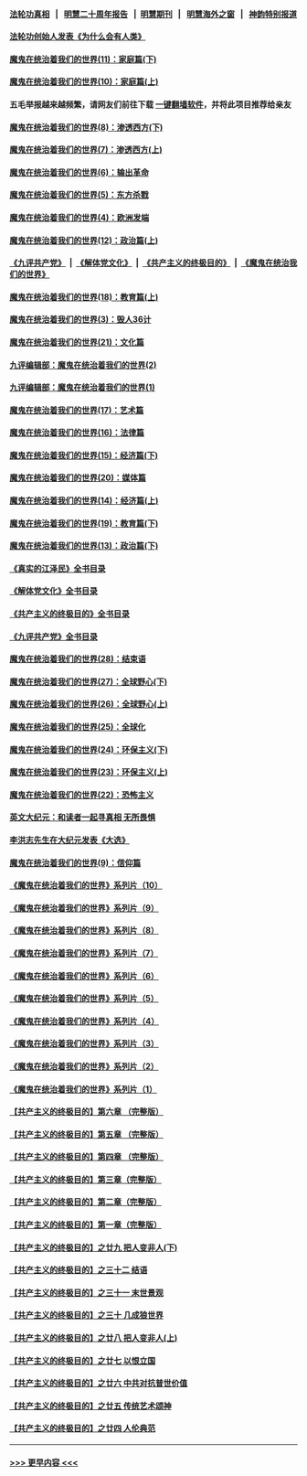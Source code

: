 #### [法轮功真相](https://github.com/gfw-breaker/truth/blob/master/README.md?t=0) &nbsp;&nbsp;|&nbsp;&nbsp; [明慧二十周年报告](https://github.com/gfw-breaker/mh-reports/blob/master/README.md?t=0) &nbsp;&nbsp;|&nbsp;&nbsp;[明慧期刊](https://github.com/gfw-breaker/mh-qikan) &nbsp;&nbsp;|&nbsp;&nbsp; [明慧海外之窗](https://github.com/gfw-breaker/mh-news/blob/master/README.md?t=0) &nbsp;&nbsp;|&nbsp;&nbsp; [神韵特别报道](https://github.com/gfw-breaker/mh-news/blob/master/shenyun.md?t=0)
#### [法轮功创始人发表《为什么会有人类》](../pages/nsc422/n13912117.md?t=03230943) 
#### [魔鬼在统治着我们的世界(11)：家庭篇(下)](../pages/nsc422/n10440961.md?t=03230943) 
#### [魔鬼在统治着我们的世界(10)：家庭篇(上)](../pages/nsc422/n10435448.md?t=03230943) 
#### 五毛举报越来越频繁，请网友们前往下载 [一键翻墙软件](https://github.com/gfw-breaker/ssr-accounts)，并将此项目推荐给亲友
#### [魔鬼在统治着我们的世界(8)：渗透西方(下)](../pages/nsc422/n10429603.md?t=03230943) 
#### [魔鬼在统治着我们的世界(7)：渗透西方(上)](../pages/nsc422/n10426013.md?t=03230943) 
#### [魔鬼在统治着我们的世界(6)：输出革命](../pages/nsc422/n10421536.md?t=03230943) 
#### [魔鬼在统治着我们的世界(5)：东方杀戮](../pages/nsc422/n10417707.md?t=03230943) 
#### [魔鬼在统治着我们的世界(4)：欧洲发端](../pages/nsc422/n10414890.md?t=03230943) 
#### [魔鬼在统治着我们的世界(12)：政治篇(上)](../pages/nsc422/n10444576.md?t=03230943) 
#### [《九评共产党》](https://github.com/begood0513/9ping.md/blob/master/README.md) &nbsp;|&nbsp; [《解体党文化》](../../../../jtdwh.md/blob/master/README.md)  &nbsp;|&nbsp; [《共产主义的终极目的》](../../../../gczydzjmd.md/blob/master/README.md) &nbsp;|&nbsp; [《魔鬼在统治我们的世界》](../../../../mgztzwmdsj.md/blob/master/README.md) 
#### [魔鬼在统治着我们的世界(18)：教育篇(上)](../pages/nsc422/n10526970.md?t=03230943) 
#### [魔鬼在统治着我们的世界(3)：毁人36计](../pages/nsc422/n10411583.md?t=03230943) 
#### [魔鬼在统治着我们的世界(21)：文化篇](../pages/nsc422/n10597706.md?t=03230943) 
#### [九评编辑部：魔鬼在统治着我们的世界(2)](../pages/nsc422/n10410036.md?t=03230943) 
#### [九评编辑部：魔鬼在统治着我们的世界(1)](../pages/nsc422/n10406825.md?t=03230943) 
#### [魔鬼在统治着我们的世界(17)：艺术篇](../pages/nsc422/n10499093.md?t=03230943) 
#### [魔鬼在统治着我们的世界(16)：法律篇](../pages/nsc422/n10485969.md?t=03230943) 
#### [魔鬼在统治着我们的世界(15)：经济篇(下)](../pages/nsc422/n10469975.md?t=03230943) 
#### [魔鬼在统治着我们的世界(20)：媒体篇](../pages/nsc422/n10586579.md?t=03230943) 
#### [魔鬼在统治着我们的世界(14)：经济篇(上)](../pages/nsc422/n10457370.md?t=03230943) 
#### [魔鬼在统治着我们的世界(19)：教育篇(下)](../pages/nsc422/n10564808.md?t=03230943) 
#### [魔鬼在统治着我们的世界(13)：政治篇(下)](../pages/nsc422/n10448270.md?t=03230943) 
#### [《真实的江泽民》全书目录](../pages/nsc422/n13721399.md?t=03230943) 
#### [《解体党文化》全书目录](../pages/nsc422/n13721157.md?t=03230943) 
#### [《共产主义的终极目的》全书目录](../pages/nsc422/n13721048.md?t=03230943) 
#### [《九评共产党》全书目录](../pages/nsc422/n13708085.md?t=03230943) 
#### [魔鬼在统治着我们的世界(28)：结束语](../pages/nsc422/n10936246.md?t=03230943) 
#### [魔鬼在统治着我们的世界(27)：全球野心(下)](../pages/nsc422/n10928319.md?t=03230943) 
#### [魔鬼在统治着我们的世界(26)：全球野心(上)](../pages/nsc422/n10900318.md?t=03230943) 
#### [魔鬼在统治着我们的世界(25)：全球化](../pages/nsc422/n10788205.md?t=03230943) 
#### [魔鬼在统治着我们的世界(24)：环保主义(下)](../pages/nsc422/n10695307.md?t=03230943) 
#### [魔鬼在统治着我们的世界(23)：环保主义(上)](../pages/nsc422/n10688613.md?t=03230943) 
#### [魔鬼在统治着我们的世界(22)：恐怖主义](../pages/nsc422/n10614727.md?t=03230943) 
#### [英文大纪元：和读者一起寻真相 无所畏惧](../pages/nsc422/n12542027.md?t=03230943) 
#### [李洪志先生在大纪元发表《大选》](../pages/nsc422/n12534746.md?t=03230943) 
#### [魔鬼在统治着我们的世界(9)：信仰篇](../pages/nsc422/n10432159.md?t=03230943) 
#### [《魔鬼在统治着我们的世界》系列片（10）](../pages/nsc422/n12292670.md?t=03230943) 
#### [《魔鬼在统治着我们的世界》系列片（9）](../pages/nsc422/n12290859.md?t=03230943) 
#### [《魔鬼在统治着我们的世界》系列片（8）](../pages/nsc422/n12287445.md?t=03230943) 
#### [《魔鬼在统治着我们的世界》系列片（7）](../pages/nsc422/n12283425.md?t=03230943) 
#### [《魔鬼在统治着我们的世界》系列片（6）](../pages/nsc422/n12282314.md?t=03230943) 
#### [《魔鬼在统治着我们的世界》系列片（5）](../pages/nsc422/n12281419.md?t=03230943) 
#### [《魔鬼在统治着我们的世界》系列片（4）](../pages/nsc422/n12274024.md?t=03230943) 
#### [《魔鬼在统治着我们的世界》系列片（3）](../pages/nsc422/n12271322.md?t=03230943) 
#### [《魔鬼在统治着我们的世界》系列片（2）](../pages/nsc422/n12269049.md?t=03230943) 
#### [《魔鬼在统治着我们的世界》系列片（1）](../pages/nsc422/n12267575.md?t=03230943) 
#### [【共产主义的终极目的】第六章 （完整版）](../pages/nsc422/n11428913.md?t=03230943) 
#### [【共产主义的终极目的】第五章 （完整版）](../pages/nsc422/n11428912.md?t=03230943) 
#### [【共产主义的终极目的】第四章 （完整版）](../pages/nsc422/n11428907.md?t=03230943) 
#### [【共产主义的终极目的】第三章（完整版）](../pages/nsc422/n11428848.md?t=03230943) 
#### [【共产主义的终极目的】第二章（完整版）](../pages/nsc422/n11428831.md?t=03230943) 
#### [【共产主义的终极目的】第一章（完整版）](../pages/nsc422/n11417651.md?t=03230943) 
#### [【共产主义的终极目的】之廿九 把人变非人(下)](../pages/nsc422/n11344140.md?t=03230943) 
#### [【共产主义的终极目的】之三十二 结语](../pages/nsc422/n11360535.md?t=03230943) 
#### [【共产主义的终极目的】之三十一 末世景观](../pages/nsc422/n11351129.md?t=03230943) 
#### [【共产主义的终极目的】之三十 几成狼世界](../pages/nsc422/n11348280.md?t=03230943) 
#### [【共产主义的终极目的】之廿八 把人变非人(上)](../pages/nsc422/n11340492.md?t=03230943) 
#### [【共产主义的终极目的】之廿七 以恨立国](../pages/nsc422/n11336944.md?t=03230943) 
#### [【共产主义的终极目的】之廿六 中共对抗普世价值](../pages/nsc422/n11324785.md?t=03230943) 
#### [【共产主义的终极目的】之廿五 传统艺术颂神](../pages/nsc422/n11296396.md?t=03230943) 
#### [【共产主义的终极目的】之廿四 人伦典范](../pages/nsc422/n11296397.md?t=03230943) 

----
#### [ >>> 更早内容 <<< ](../indexes/nsc422-earlier.md)

